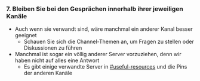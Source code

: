 ### 7. Bleiben Sie bei den Gesprächen innerhalb ihrer jeweiligen Kanäle

- Auch wenn sie verwandt sind, wäre manchmal ein anderer Kanal besser geeignet
   - Schauen Sie sich die Channel-Themen an, um Fragen zu stellen oder Diskussionen zu führen
- Manchmal ist sogar ein völlig anderer Server vorzuziehen, denn wir haben nicht auf alles eine Antwort
   - Es gibt einige verwandte Server in [#useful-resources](https://discord.com/channels/283769550611152897/638041441079263283) und die Pins der anderen Kanäle
